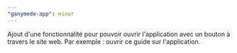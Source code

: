 ```yaml
---
"ganymede-app": minor
---
```


Ajout d'une fonctionnalité pour pouvoir ouvrir l'application avec un bouton à travers le site web. Par exemple : ouvrir ce guide sur l'application.
